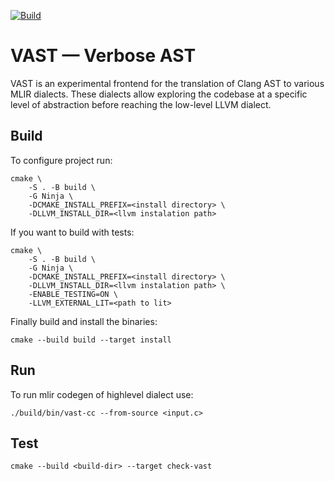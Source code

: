 [![Build](https://github.com/trailofbits/vast/actions/workflows/main.yml/badge.svg)](https://github.com/trailofbits/vast/actions/workflows/main.yml)

# VAST — Verbose AST

VAST is an experimental frontend for the translation of Clang AST to various MLIR dialects. These dialects allow exploring the codebase at a specific level of abstraction before reaching the low-level LLVM dialect.

## Build

To configure project run:

```
cmake \
    -S . -B build \
    -G Ninja \
    -DCMAKE_INSTALL_PREFIX=<install directory> \
    -DLLVM_INSTALL_DIR=<llvm instalation path>
```

If you want to build with tests:

```
cmake \
    -S . -B build \
    -G Ninja \
    -DCMAKE_INSTALL_PREFIX=<install directory> \
    -DLLVM_INSTALL_DIR=<llvm instalation path> \
    -ENABLE_TESTING=ON \
    -LLVM_EXTERNAL_LIT=<path to lit>
```

Finally build and install the binaries:

```
cmake --build build --target install
```

## Run

To run mlir codegen of highlevel dialect use:

```
./build/bin/vast-cc --from-source <input.c>
```

## Test

```
cmake --build <build-dir> --target check-vast
```
